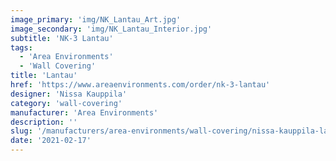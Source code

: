 ```yaml
---
image_primary: 'img/NK_Lantau_Art.jpg'
image_secondary: 'img/NK_Lantau_Interior.jpg'
subtitle: 'NK-3 Lantau'
tags:
  - 'Area Environments'
  - 'Wall Covering'
title: 'Lantau'
href: 'https://www.areaenvironments.com/order/nk-3-lantau'
designer: 'Nissa Kauppila'
category: 'wall-covering'
manufacturer: 'Area Environments'
description: ''
slug: '/manufacturers/area-environments/wall-covering/nissa-kauppila-lantau'
date: '2021-02-17'
---
```

